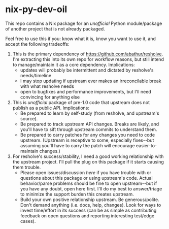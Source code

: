 # nix-py-dev-oil

This repo contains a Nix package for an *unofficial* Python module/package of another project that is not already packaged.

Feel free to use this if you: know what it is, know you want to use it, and accept the following tradeoffs:

1. This is the primary dependency of https://github.com/abathur/resholve. I'm extracting this into its own repo for workflow reasons, but still intend to manage/maintain it as a core dependency. Implications:
   - updates will probably be intermittent and dictated by resholve's needs/timeline
   - I may stop updating if upstream ever makes an irreconcilable break with what resholve needs
   - open to bugfixes and performance improvements, but I'll need convincing for anything else
2. This is *unofficial* package of pre-1.0 code that upstream does not publish as a public API. Implications:
   - Be prepared to learn by self-study (from resholve, and upstream's source).
   - Be prepared to track upstream API changes. Breaks are likely, and you'll have to sift through upstream commits to understand them.
   - Be prepared to carry patches for any changes you need to code upstream. (Upstream is receptive to some, especially fixes--but assuming you'll have to carry the patch will encourage easier-to-maintain changes.)
3. For resholve's success/stability, I need a good working relationship with the upstream project. I'll pull the plug on this package if it starts causing them trouble.
   - Please open issues/discussion _here_ if you have trouble with or questions about this package or using upstream's code. Actual behavior/parse problems should be fine to open upstream--but if you have any doubt, open here first. I'll do my best to answer/triage to minimize the support burden this creates upstream.
   - Build your own positive relationship upstream. Be generous/polite. Don't demand anything (i.e. docs, help, changes). Look for ways to invest time/effort in its success (can be as simple as contributing feedback on open questions and reporting interesting test/edge cases).
